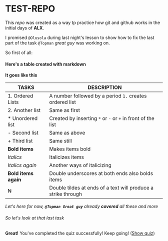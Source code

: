 # TEST-REPO
This *repo* was created as a way tp practice how git and github works in the initial days of **ALX**.

I promised `@Olusola` during last night's lesson to show how to fix the last part of the task `@Topman` *great guy* was working on. 

So first of all:

#### Here's a table created with markdown

**It goes like this**


|TASKS			|DESCRIPTION							|
|-----------------------|---------------------------------------------------------------|
|1. Ordered Lists	|A number followed by a period `1.` creates ordered list	|
|2. Another list	|Same as first							|
| * Unordered list	|Created by inserting `*` or `-` or `+` in front of the list	|
| - Second list		|Same as above							|
| + Third list		|Same still							|
|**Bold items**		|Makes items bold						|
|*Italics*		|Italicizes items						|
|_Italics again_	|Another ways of italicizing					|
|__Bold items again__	|Double underscores at both ends also bolds items		|
|~~N~~			|Double tildes at ends of a text will produce a strike through 	|

_Let's here for now, **`@Topman Great guy`** already **covered** all these and more_

###### So let's look at that last _task_

**Great!** You've completed the quiz successfully! Keep going! (<u>Show quiz</u>)


